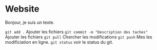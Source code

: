 # Website


Bonjour, je suis un texte.

`git add .` Ajouter les fichiers
`git commit -m "Description des taches"` Ajouter les fichiers
`git pull` Chercher les modifications
`git push` Mes les modificiation en ligne.
`git status` voir le status du git.


